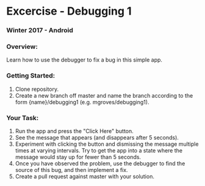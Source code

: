# Excercise - Debugging 1
### Winter 2017 - Android

### Overview:
Learn how to use the debugger to fix a bug in this simple app.

### Getting Started:

1. Clone repository.
2. Create a new branch off master and name the branch according to the form {name}/debugging1 (e.g. mgroves/debugging1).

### Your Task:

1. Run the app and press the "Click Here" button.
2. See the message that appears (and disappears after 5 seconds).
3. Experiment with clicking the button and dismissing the message multiple times at varying intervals.  Try to get the app into a state where the message would stay up for fewer than 5 seconds.
4. Once you have observed the problem, use the debugger to find the source of this bug, and then implement a fix.
5. Create a pull request against master with your solution.

